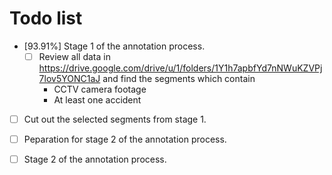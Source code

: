 Todo list
=====

* [93.91%] Stage 1 of the annotation process.
  * [ ] Review all data in https://drive.google.com/drive/u/1/folders/1Y1h7apbfYd7nNWuKZVPj7lov5YONC1aJ and find the segments which contain
    * CCTV camera footage
    * At least one accident

* [ ] Cut out the selected segments from stage 1.

* [ ] Peparation for stage 2 of the annotation process.

* [ ] Stage 2 of the annotation process.

